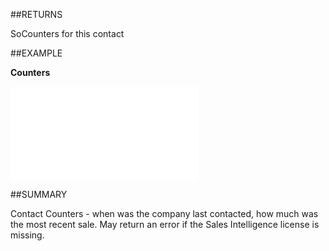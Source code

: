 
##RETURNS

SoCounters for this contact


##EXAMPLE

**Counters**



![](..\..\Examples\vbs\SOContact.Example.vbs.txt)


##SUMMARY

Contact Counters - when was the company last contacted, how much was the most recent sale. May return an error if the Sales Intelligence license is missing.


